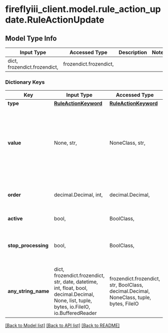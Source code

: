 # fireflyiii_client.model.rule_action_update.RuleActionUpdate

## Model Type Info
Input Type | Accessed Type | Description | Notes
------------ | ------------- | ------------- | -------------
dict, frozendict.frozendict,  | frozendict.frozendict,  |  | 

### Dictionary Keys
Key | Input Type | Accessed Type | Description | Notes
------------ | ------------- | ------------- | ------------- | -------------
**type** | [**RuleActionKeyword**](RuleActionKeyword.md) | [**RuleActionKeyword**](RuleActionKeyword.md) |  | [optional] 
**value** | None, str,  | NoneClass, str,  | The accompanying value the action will set, change or update. Can be empty, but for some types this value is mandatory. | [optional] 
**order** | decimal.Decimal, int,  | decimal.Decimal,  | Order of the action | [optional] value must be a 32 bit integer
**active** | bool,  | BoolClass,  | If the action is active. | [optional] 
**stop_processing** | bool,  | BoolClass,  | When true, other actions will not be fired after this action has fired. | [optional] 
**any_string_name** | dict, frozendict.frozendict, str, date, datetime, int, float, bool, decimal.Decimal, None, list, tuple, bytes, io.FileIO, io.BufferedReader | frozendict.frozendict, str, BoolClass, decimal.Decimal, NoneClass, tuple, bytes, FileIO | any string name can be used but the value must be the correct type | [optional]

[[Back to Model list]](../../README.md#documentation-for-models) [[Back to API list]](../../README.md#documentation-for-api-endpoints) [[Back to README]](../../README.md)

